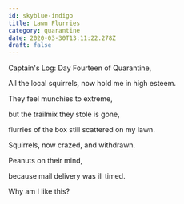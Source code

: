 ```yaml
---
id: skyblue-indigo
title: Lawn Flurries
category: quarantine
date: 2020-03-30T13:11:22.278Z
draft: false
---
```


Captain's Log: Day Fourteen of Quarantine,

All the local squirrels, now hold me in high esteem.

They feel munchies to extreme,

but the trailmix they stole is gone,

flurries of the box still scattered on my lawn.

Squirrels, now crazed, and withdrawn.

Peanuts on their mind,

because mail delivery was ill timed.

Why am I like this?